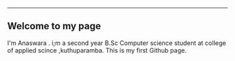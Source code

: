 
---
 Welcome to my page 
---
I'm Anaswara . i;m a second year B.Sc Computer science student at college of applied scince ,kuthuparamba.
This is my first Github page.
